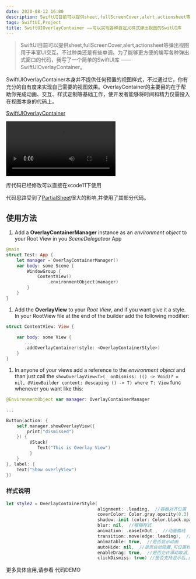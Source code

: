 ```yaml
---
date: 2020-08-12 16:00
description: SwiftUI目前可以提供sheet,fullScreenCover,alert,actionsheet等弹出视图用于丰富UI交互。不过种类还是有些单调。为了能够更方便的编写各种弹出式窗口的代码，我写了一个简单的SwiftUI库 —— SwiftUIOverlayContainer。
tags: SwiftUI,Project
title: SwiftUIOverlayContainer ——可以实现各种自定义样式弹出视图的SwitUI库
---
```


> SwiftUI目前可以提供sheet,fullScreenCover,alert,actionsheet等弹出视图用于丰富UI交互。不过种类还是有些单调。为了能够更方便的编写各种弹出式窗口的代码，我写了一个简单的SwiftUI库 —— SwiftUIOverlayContainer。

SwiftUIOverlayContainer本身并不提供任何预置的视图样式，不过通过它，你有充分的自有度来实现自己需要的视图效果。OverlayContainer的主要目的在于帮助你完成动画、交互、样式定制等基础工作，使开发者能够将时间和精力仅需投入在视图本身的代码上。

[SwiftUIOverlayContainer](https://github.com/fatbobman/SwiftUIOverlayContainer)

<video src="/images/swiftui-overlay-demo.mp4" controls = "controls">你的浏览器不支持本视频</video>

库代码已经修改可以直接在xcode11下使用

代码思路受到了[PartialSheet](https://link.zhihu.com/?target=https%3A//github.com/AndreaMiotto/PartialSheet)很大的影响,并使用了其部分代码。

## 使用方法

1. Add a **OverlayContainerManager** instance as an *environment object* to your Root View in you *SceneDelegate*or App

```swift
@main
struct Test: App {
    let manager = OverlayContainerManager()
    var body: some Scene {
        WindowGroup {
            ContentView()
                .environmentObject(manager)
        }
    }
}
```

1. Add the **OverlayView** to your *Root View*, and if you want give it a style. In your RootView file at the end of the builder add the following modifier:

```swift
struct ContentView: View {

    var body: some View {
       ...
       .addOverlayContainer(style: <OverlayContainerStyle>)
    }
}
```

1. In anyone of your views add a reference to the *environment object* and than just call the `showOverlayView<T>(_ onDismiss: (() -> Void)? = nil, @ViewBuilder content: @escaping () -> T) where T: View` func whenever you want like this:

```swift
@EnvironmentObject var manager: OverlayContainerManager

...

Button(action: {
    self.manager.showOverlayView({
        print("dismissed")
    }) {
         VStack{
            Text("This is Overlay View")
         }
    }
}, label: {
    Text("Show overlyView")
})
```

### 样式说明 ###

```swift
let style2 = OverlayContainerStyle(
                                   alignment: .leading,  //容器对齐位置
                                   coverColor: Color.gray.opacity(0.3), //覆盖色
                                   shadow:.init (color: Color.black.opacity(0.3), radius: 20, x: 2, y: 0), //阴影样式
                                   blur: nil,  //模糊样式
                                   animation: .easeInOut ,  //动画曲线
                                   transition:.move(edge:.leading),  //进出动画效果
                                   animatable: true,  //是否显示动画
                                   autoHide: nil,  //是否自动隐藏,可设置秒数
                                   enableDrag: true,  //是否允许滑动取消,目前只支持 .leading,.trailing,.bottom,.top
                                   clickDismiss: true) //是否支持显示后,点击屏幕其他位置取消
```

更多具体应用,请参看 代码DEMO
